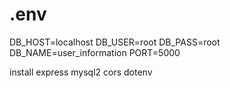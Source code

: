 # .env
DB_HOST=localhost
DB_USER=root
DB_PASS=root
DB_NAME=user_information
PORT=5000

install express mysql2 cors dotenv
